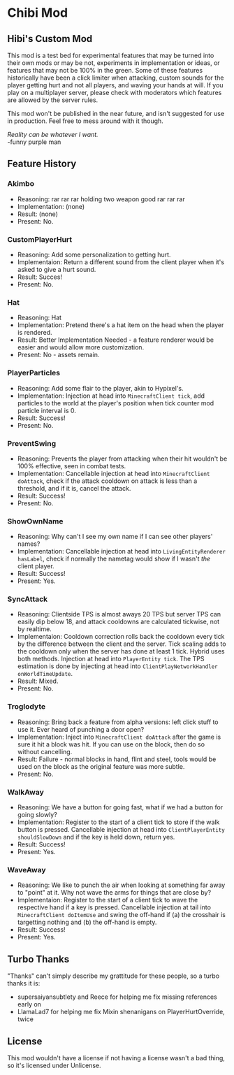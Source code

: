 # Chibi Mod
## Hibi's Custom Mod

This mod is a test bed for experimental features that may be turned into their own mods or may be not, experiments in implementation or ideas, or features that may not be 100% in the green.
Some of these features historically have been a click limiter when attacking, custom sounds for the player getting hurt and not all players, and waving your hands at will.
If you play on a multiplayer server, please check with moderators which features are allowed by the server rules.

This mod won't be published in the near future, and isn't suggested for use in production.
Feel free to mess around with it though.

*Reality can be whatever I want.*\
-funny purple man

## Feature History

### Akimbo
- Reasoning: rar rar rar holding two weapon good rar rar rar
- Implementation: (none)
- Result: (none)
- Present: No.

### CustomPlayerHurt
- Reasoning: Add some personalization to getting hurt.
- Implementaion: Return a different sound from the client player when it's asked to give a hurt sound.
- Result: Succes!
- Present: No.

### Hat
- Reasoning: Hat
- Implementation: Pretend there's a hat item on the head when the player is rendered.
- Result: Better Implementation Needed - a feature renderer would be easier and would allow more customization.
- Present: No - assets remain.

### PlayerParticles
- Reasoning: Add some flair to the player, akin to Hypixel's.
- Implementation: Injection at head into `MinecraftClient tick`, add particles to the world at the player's position when tick counter mod particle interval is 0.
- Result: Success!
- Present: No.

### PreventSwing
- Reasoning: Prevents the player from attacking when their hit wouldn't be 100% effective, seen in combat tests.
- Implementation: Cancellable injection at head into `MinecraftClient doAttack`, check if the attack cooldown on attack is less than a threshold, and if it is, cancel the attack.
- Result: Success!
- Present: No.

### ShowOwnName
- Reasoning: Why can't I see my own name if I can see other players' names?
- Implementation: Cancellable injection at head into `LivingEntityRenderer hasLabel`, check if normally the nametag would show if I wasn't *the* client player.
- Result: Success!
- Present: Yes.

### SyncAttack
- Reasoning: Clientside TPS is almost aways 20 TPS but server TPS can easily dip below 18, and attack cooldowns are calculated tickwise, not by realtime.
- Implementaion: Cooldown correction rolls back the cooldown every tick by the difference between the client and the server. Tick scaling adds to the cooldown only when the server has done at least 1 tick. Hybrid uses both methods. Injection at head into `PlayerEntity tick`. The TPS estimation is done by injecting at head into `ClientPlayNetworkHandler onWorldTimeUpdate`.
- Result: Mixed.
- Present: No.

### Troglodyte
- Reasoning: Bring back a feature from alpha versions: left click stuff to use it. Ever heard of punching a door open?
- Implementation: Inject into `MinecraftClient doAttack` after the game is sure it hit a block was hit. If you can use on the block, then do so without cancelling.
- Result: Failure - normal blocks in hand, flint and steel, tools would be used on the block as the original feature was more subtle.
- Present: No.

### WalkAway
- Reasoning: We have a button for going fast, what if we had a button for going slowly?
- Implementation: Register to the start of a client tick to store if the walk button is pressed. Cancellable injection at head into `ClientPlayerEntity shouldSlowDown` and if the key is held down, return yes.
- Result: Success!
- Present: Yes.

### WaveAway
- Reasoning: We like to punch the air when looking at something far away to "point" at it. Why not wave the arms for things that are close by?
- Implementaion: Register to the start of a client tick to wave the respective hand if a key is pressed. Cancellable injection at tail into `MinecraftClient doItemUse` and swing the off-hand if (a) the crosshair is targetting nothing and (b) the off-hand is empty.
- Result: Success!
- Present: Yes.

## Turbo Thanks

"Thanks" can't simply describe my grattitude for these people, so a turbo thanks it is:

- supersaiyansubtlety and Reece for helping me fix missing references early on
- LlamaLad7 for helping me fix Mixin shenanigans on PlayerHurtOverride, twice

## License

This mod wouldn't have a license if not having a license wasn't a bad thing, so it's licensed under Unlicense.
